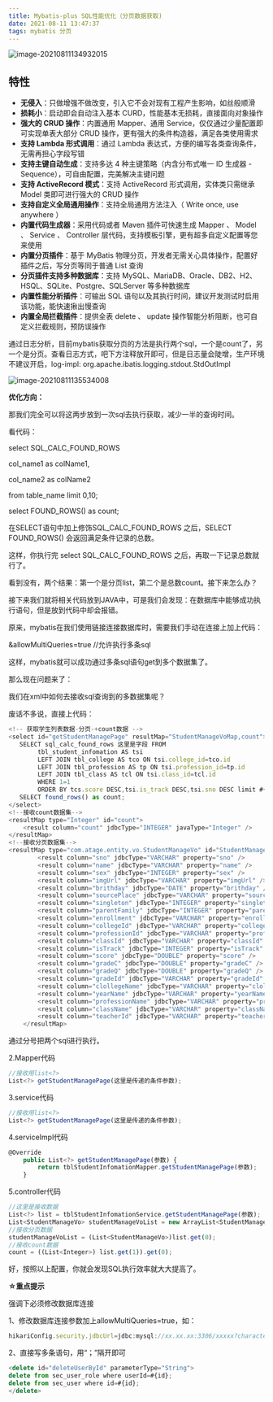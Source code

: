 ```yaml
---
title: Mybatis-plus SQL性能优化（分页数据获取)
date: 2021-08-11 13:47:37
tags: mybatis 分页 
---
```


![image-20210811134932015](https://gitee.com/hxf88/imgrepo/raw/master/img/image-20210811134932015.png)

<!--more-->

## 特性

- **无侵入**：只做增强不做改变，引入它不会对现有工程产生影响，如丝般顺滑
- **损耗小**：启动即会自动注入基本 CURD，性能基本无损耗，直接面向对象操作
- **强大的 CRUD 操作**：内置通用 Mapper、通用 Service，仅仅通过少量配置即可实现单表大部分 CRUD 操作，更有强大的条件构造器，满足各类使用需求
- **支持 Lambda 形式调用**：通过 Lambda 表达式，方便的编写各类查询条件，无需再担心字段写错
- **支持主键自动生成**：支持多达 4 种主键策略（内含分布式唯一 ID 生成器 - Sequence），可自由配置，完美解决主键问题
- **支持 ActiveRecord 模式**：支持 ActiveRecord 形式调用，实体类只需继承 Model 类即可进行强大的 CRUD 操作
- **支持自定义全局通用操作**：支持全局通用方法注入（ Write once, use anywhere ）
- **内置代码生成器**：采用代码或者 Maven 插件可快速生成 Mapper 、 Model 、 Service 、 Controller 层代码，支持模板引擎，更有超多自定义配置等您来使用
- **内置分页插件**：基于 MyBatis 物理分页，开发者无需关心具体操作，配置好插件之后，写分页等同于普通 List 查询
- **分页插件支持多种数据库**：支持 MySQL、MariaDB、Oracle、DB2、H2、HSQL、SQLite、Postgre、SQLServer 等多种数据库
- **内置性能分析插件**：可输出 SQL 语句以及其执行时间，建议开发测试时启用该功能，能快速揪出慢查询
- **内置全局拦截插件**：提供全表 delete 、 update 操作智能分析阻断，也可自定义拦截规则，预防误操作

通过日志分析，目前mybatis获取分页的方法是执行两个sql，一个是count了，另一个是分页。查看日志方式，吧下方注释放开即可，但是日志量会陡增，生产环境不建议开启，log-impl: org.apache.ibatis.logging.stdout.StdOutImpl

![image-20210811135534008](https://gitee.com/hxf88/imgrepo/raw/master/img/image-20210811135534008.png)

**优化方向：**

那我们完全可以将这两步放到一次sql去执行获取，减少一半的查询时间。

看代码：

select SQL_CALC_FOUND_ROWS

  col_name1 as colName1,

  col_name2 as colName2

from table_name limit 0,10;

select FOUND_ROWS() as count;

在SELECT语句中加上修饰SQL_CALC_FOUND_ROWS 之后，SELECT FOUND_ROWS() 会返回满足条件记录的总数。

这样，你执行完 select SQL_CALC_FOUND_ROWS 之后，再取一下记录总数就行了。

看到没有，两个结果：第一个是分页list，第二个是总数count。接下来怎么办？

接下来我们就将相关代码放到JAVA中，可是我们会发现：在数据库中能够成功执行语句，但是放到代码中却会报错。



原来，mybatis在我们使用链接连接数据库时，需要我们手动在连接上加上代码：

&allowMultiQueries=true  //允许执行多条sql

这样，mybatis就可以成功通过多条sql语句get到多个数据集了。

那么现在问题来了：

我们在xml中如何去接收sql查询到的多数据集呢？

废话不多说，直接上代码：

```javascript
<!-- 获取学生列表数据-分页-+count数据 -->
<select id="getStudentManagePage" resultMap="StudentManageVoMap,count">
   SELECT sql_calc_found_rows 这里是字段 FROM
        tbl_student_infomation AS tsi
        LEFT JOIN tbl_college AS tco ON tsi.college_id=tco.id
        LEFT JOIN tbl_profession AS tp ON tsi.profession_id=tp.id
        LEFT JOIN tbl_class AS tcl ON tsi.class_id=tcl.id
        WHERE 1=1
        ORDER BY tcs.score DESC,tsi.is_track DESC,tsi.sno DESC limit #{offset},#{limit};
   SELECT found_rows() as count;
</select>
<!--接收count数据集-->
<resultMap type="Integer" id="count">
    <result column="count" jdbcType="INTEGER" javaType="Integer" />
</resultMap>
<!--接收分页数据集-->
<resultMap type="com.atage.entity.vo.StudentManageVo" id="StudentManageVoMap">
        <result column="sno" jdbcType="VARCHAR" property="sno" />
        <result column="name" jdbcType="VARCHAR" property="name" />
        <result column="sex" jdbcType="INTEGER" property="sex" />
        <result column="imgUrl" jdbcType="VARCHAR" property="imgUrl" />
        <result column="brithday" jdbcType="DATE" property="brithday" />
        <result column="sourcePlace" jdbcType="VARCHAR" property="sourcePlace" />
        <result column="singleton" jdbcType="INTEGER" property="singleton" />
        <result column="parentFamily" jdbcType="INTEGER" property="parentFamily" />
        <result column="enrollment" jdbcType="VARCHAR" property="enrollment" />
        <result column="collegeId" jdbcType="VARCHAR" property="collegeId" />
        <result column="professionId" jdbcType="VARCHAR" property="professionId" />
        <result column="classId" jdbcType="VARCHAR" property="classId" />
        <result column="isTrack" jdbcType="INTEGER" property="isTrack" />
        <result column="score" jdbcType="DOUBLE" property="score" />
        <result column="gradeC" jdbcType="DOUBLE" property="gradeC" />
        <result column="gradeQ" jdbcType="DOUBLE" property="gradeQ" />
        <result column="gradeId" jdbcType="VARCHAR" property="gradeId" />
        <result column="clollegeName" jdbcType="VARCHAR" property="clollegeName" />
        <result column="yearName" jdbcType="VARCHAR" property="yearName" />
        <result column="professionName" jdbcType="VARCHAR" property="professionName" />
        <result column="className" jdbcType="VARCHAR" property="className" />
        <result column="teacherId" jdbcType="VARCHAR" property="teacherId" />
    </resultMap>
```

通过分号把两个sql进行执行。

2.Mapper代码

```javascript
//接收用list<?>
List<?> getStudentManagePage(这里是传递的条件参数);
```

3.service代码

```javascript
//接收用list<?>
List<?> getStudentManagePage(这里是传递的条件参数);
```

4.serviceImpl代码

```javascript
@Override
    public List<?> getStudentManagePage(参数) {
        return tblStudentInfomationMapper.getStudentManagePage(参数);
    }
```

5.controller代码

```javascript
//这里是接收数据
List<?> list = tblStudentInfomationService.getStudentManagePage(参数);
List<StudentManageVo> studentManageVoList = new ArrayList<StudentManageVo>();
//接收分页数据
studentManageVoList = (List<StudentManageVo>)list.get(0);
//接收count数据
count = ((List<Integer>) list.get(1)).get(0);
```

好，按照以上配置，你就会发现SQL执行效率就大大提高了。

**☆重点提示**

强调下必须修改数据库连接 

1、修改数据库连接参数加上allowMultiQueries=true，如： 

```javascript
hikariConfig.security.jdbcUrl=jdbc:mysql://xx.xx.xx:3306/xxxxx?characterEncoding=utf-8&autoReconnect=true&failOverReadOnly=false&allowMultiQueries=true
```

2、直接写多条语句，用“；”隔开即可

```javascript
<delete id="deleteUserById" parameterType="String">
delete from sec_user_role where userId=#{id};
delete from sec_user where id=#{id};
</delete>
```

